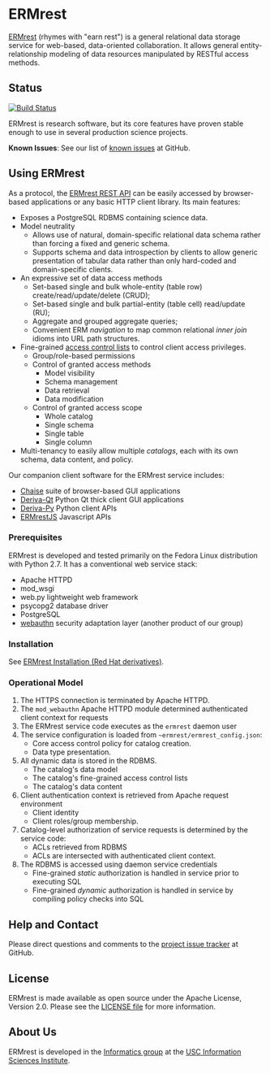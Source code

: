 # ERMrest

[ERMrest](http://github.com/informatics-isi-edu/ermrest) (rhymes with
"earn rest") is a general relational data storage service for web-based, data-oriented collaboration. It allows general entity-relationship modeling of data resources manipulated by RESTful access methods.

## Status

[![Build Status](https://travis-ci.org/informatics-isi-edu/ermrest.svg?branch=master)](https://travis-ci.org/informatics-isi-edu/ermrest)

ERMrest is research software, but its core features have proven stable enough to use in several production science projects.

**Known Issues**: See our list of [known issues](https://github.com/informatics-isi-edu/ermrest/issues?q=is%3Aopen+is%3Aissue+label%3Abug) at GitHub.

## Using ERMrest

As a protocol, the [ERMrest REST API](docs/api-doc/index.md) can be easily accessed by browser-based applications or any basic HTTP client library. Its main features:
- Exposes a PostgreSQL RDBMS containing science data.
- Model neutrality
   - Allows use of natural, domain-specific relational data schema rather than forcing a fixed and generic schema.
   - Supports schema and data introspection by clients to allow generic presentation of tabular data rather than only hard-coded and domain-specific clients.
- An expressive set of data access methods
   - Set-based single and bulk whole-entity (table row) create/read/update/delete (CRUD);
   - Set-based single and bulk partial-entity (table cell) read/update (RU);
   - Aggregate and grouped aggregate queries;
   - Convenient ERM _navigation_ to map common relational _inner join_ idioms into URL path structures.
- Fine-grained [access control lists](docs/user-doc/acls.md) to control client access privileges.
   - Group/role-based permissions
   - Control of granted access methods
      - Model visibility
      - Schema management
      - Data retrieval
      - Data modification
   - Control of granted access scope
      - Whole catalog
      - Single schema
      - Single table
      - Single column
- Multi-tenancy to easily allow multiple _catalogs_, each with its own schema, data content, and policy.

Our companion client software for the ERMrest service includes:
- [Chaise](https://github.com/informatics-isi-edu/chaise) suite of browser-based GUI applications
- [Deriva-Qt](https://github.com/informatics-isi-edu/deriva-qt) Python Qt thick client GUI applications
- [Deriva-Py](https://github.com/informatics-isi-edu/deriva-py) Python client APIs
- [ERMrestJS](https://github.com/informatics-isi-edu/ermrestjs) Javascript APIs

### Prerequisites

ERMrest is developed and tested primarily on the Fedora Linux distribution with Python 2.7. It has a conventional web service stack:
- Apache HTTPD
- mod_wsgi
- web.py lightweight web framework
- psycopg2 database driver
- PostgreSQL
- [webauthn](https://github.com/informatics-isi-edu/webauthn) security adaptation layer (another product of our group)

### Installation

See [ERMrest Installation (Red Hat derivatives)](docs/user-doc/install-redhat.md).

### Operational Model

1. The HTTPS connection is terminated by Apache HTTPD.
2. The `mod_webauthn` Apache HTTPD module determined authenticated client context for requests
3. The ERMrest service code executes as the `ermrest` daemon user
4. The service configuration is loaded from `~ermrest/ermrest_config.json`:
   - Core access control policy for catalog creation.
   - Data type presentation.
5. All dynamic data is stored in the RDBMS.
   - The catalog's data model
   - The catalog's fine-grained access control lists
   - The catalog's data content
6. Client authentication context is retrieved from Apache request environment
   - Client identity
   - Client roles/group membership.
7. Catalog-level authorization of service requests is determined by the service code:
   - ACLs retrieved from RDBMS
   - ACLs are intersected with authenticated client context.
8. The RDBMS is accessed using daemon service credentials
   - Fine-grained *static* authorization is handled in service prior to executing SQL
   - Fine-grained *dynamic* authorization is handled in service by compiling policy checks into SQL

## Help and Contact

Please direct questions and comments to the [project issue tracker](https://github.com/informatics-isi-edu/ermrest/issues) at GitHub.

## License

ERMrest is made available as open source under the Apache License,
Version 2.0. Please see the [LICENSE file](LICENSE) for more
information.

## About Us

ERMrest is developed in the
[Informatics group](http://www.isi.edu/research_groups/informatics/home)
at the [USC Information Sciences Institute](http://www.isi.edu).
